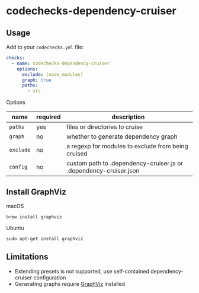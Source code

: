 # codechecks-dependency-cruiser

## Usage

Add to your `codechecks.yml` file:

```yml
checks:
  - name: codechecks-dependency-cruiser
    options:
      exclude: (node_modules)
      graph: true
      paths:
        - src
```

Options

| name | required | description |
| --- | --- | --- |
| `paths` | yes | files or directories to cruise |
| `graph` | no | whether to generate dependency graph |
| `exclude` | no | a regexp for modules to exclude from being cruised |
| `config` | no | custom path to .dependency-cruiser.js or .dependency-cruiser.json |

## Install GraphViz

macOS

    brew install graphviz

Ubuntu

    sudo apt-get install graphviz

## Limitations

* Extending presets is not supported, use self-contained dependency-cruiser configuration
* Generating graphs require [GraphViz](http://www.graphviz.org/) installed
